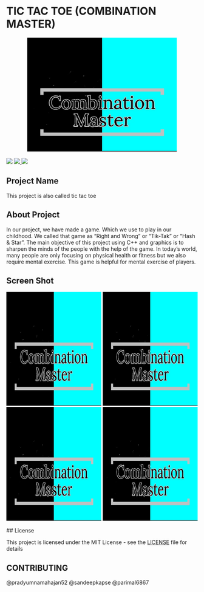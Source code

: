 # TIC TAC TOE (COMBINATION MASTER)

<p align="center"><img src="https://github.com/pradyumnamahajan52/tic-tac-toe/blob/master/intro_img.jpg" height="300"></p>

<p align="center">
  
  [<img src="https://img.shields.io/github/license/pradyumnamahajan52/tic-tac-toe?color=GREEN">](LICENSE) 
  <a href="#" ><img src="https://img.shields.io/badge/Version-4.3-brightgreen"> </a>
  <a href="#" ><img src="https://img.shields.io/badge/Programming Language-C++ & C-brightgreen"> </a>

</p>

## Project Name

This project is also called tic tac toe

## About Project

In our project, we have made a game. Which we use to play in our childhood. We called that game as “Right and Wrong” or “Tik-Tak” or “Hash & Star”. 
The main objective of this project using C++ and graphics is to sharpen the minds of the people with the help of the game.
In today’s world, many people are only focusing on physical health or fitness but we also require mental exercise. This game is helpful for mental exercise of players.

## Screen Shot

<p align="center">
<img src="https://github.com/pradyumnamahajan52/tic-tac-toe/blob/master/intro_img.jpg" width="250" height="300">
<img src="https://github.com/pradyumnamahajan52/tic-tac-toe/blob/master/intro_img.jpg" width="250" height="300">
<img src="https://github.com/pradyumnamahajan52/tic-tac-toe/blob/master/intro_img.jpg" width="250" height="300">
<img src="https://github.com/pradyumnamahajan52/tic-tac-toe/blob/master/intro_img.jpg" width="250" height="300">
</p>
## License

This project is licensed under the MIT License - see the [LICENSE](LICENSE) file for details

## CONTRIBUTING

@pradyumnamahajan52 @sandeepkapse @parimal6867
